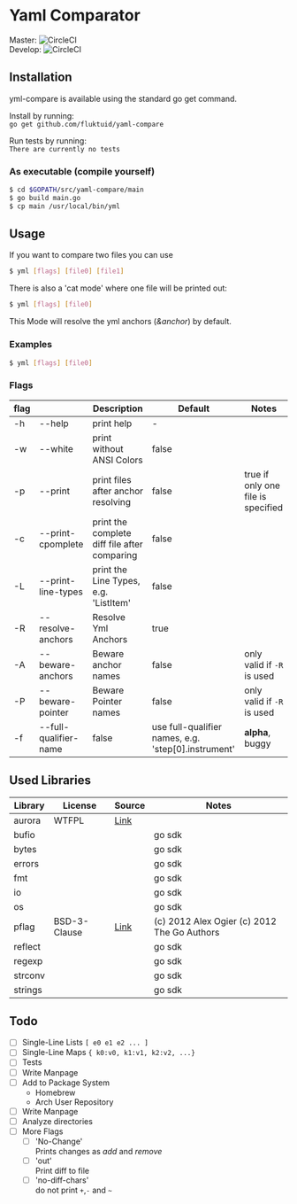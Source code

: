 # Yaml Comparator

Master: ![CircleCI](https://circleci.com/gh/fluktuid/yaml-compare/tree/master.svg?style=svg&circle-token=0c4a4b1a381b3523aefc795a09552596cb1c7eea)\
Develop: ![CircleCI](https://circleci.com/gh/fluktuid/yaml-compare/tree/master.svg?style=svg&circle-token=0c4a4b1a381b3523aefc795a09552596cb1c7eea)

## Installation

yml-compare is available using the standard go get command.

Install by running:\
`go get github.com/fluktuid/yaml-compare`

Run tests by running:\
`There are currently no tests`

### As executable (compile yourself)
``` bash
$ cd $GOPATH/src/yaml-compare/main
$ go build main.go
$ cp main /usr/local/bin/yml
```

## Usage

If you want to compare two files you can use
``` bash
$ yml [flags] [file0] [file1]
```

There is also a 'cat mode' where one file will be printed out:
``` bash
$ yml [flags] [file0]
```
This Mode will resolve the yml anchors (_&anchor_) by default.

### Examples

``` bash
$ yml [flags] [file0]
```

### Flags

| flag |  | Description | Default | Notes |
|---|---|---|---|---|
| -h | --help | print help | - |
| -w | --white | print without ANSI Colors | false |
| -p | --print | print files after anchor resolving | false | true if only one file is specified |
| -c | --print-cpomplete | print the complete diff file after comparing | false |
| -L | --print-line-types | print the Line Types, e.g. 'ListItem' | false |
| -R | --resolve-anchors | Resolve Yml Anchors| true |
| -A | --beware-anchors | Beware anchor names | false | only valid if `-R` is used |
| -P | --beware-pointer | Beware Pointer names | false | only valid if `-R` is used |
| -f | --full-qualifier-name  | false | use full-qualifier names, e.g. 'step[0].instrument' | **alpha**, buggy |

## Used Libraries
| Library | License | Source | Notes |
|---|---|---|---|
| aurora | WTFPL | [Link](https://github.com/logrusorgru/aurora) |   |
| bufio |  |  | go sdk |
| bytes |  |  | go sdk |
| errors |  |  | go sdk |
| fmt |  |  | go sdk |
| io |  |  | go sdk |
| os |  |  | go sdk |
| pflag | BSD-3-Clause | [Link](https://github.com/spf13/pflag/blob/master/LICENSE) |(c) 2012 Alex Ogier (c) 2012 The Go Authors |
| reflect |  |  | go sdk |
| regexp |  |  | go sdk |
| strconv |  |  | go sdk |
| strings |  |  | go sdk |

## Todo
- [ ] Single-Line Lists `[ e0 e1 e2 ... ]`
- [ ] Single-Line Maps `{ k0:v0, k1:v1, k2:v2, ...}`
- [ ] Tests
- [ ] Write Manpage
- [ ] Add to Package System
    - Homebrew
    - Arch User Repository
- [ ] Write Manpage
- [ ] Analyze directories
- [ ] More Flags
    - [ ] 'No-Change'\
          Prints changes as _add_ and _remove_
    - [ ] 'out'\
          Print diff to file
    - [ ] 'no-diff-chars'\
          do not print `+`,`-` and `~`
